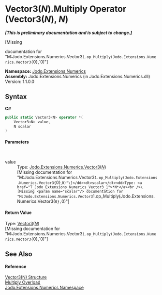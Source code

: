 # Vector3(*N*).Multiply Operator (Vector3(*N*), *N*)
 _**\[This is preliminary documentation and is subject to change.\]**_

\[Missing <summary> documentation for "M:Jodo.Extensions.Numerics.Vector3`1.op_Multiply(Jodo.Extensions.Numerics.Vector3{`0},`0)"\]

**Namespace:**&nbsp;<a href="N_Jodo_Extensions_Numerics">Jodo.Extensions.Numerics</a><br />**Assembly:**&nbsp;Jodo.Extensions.Numerics (in Jodo.Extensions.Numerics.dll) Version: 1.1.0.0

## Syntax

**C#**<br />
``` C#
public static Vector3<N> operator *(
	Vector3<N> value,
	N scalar
)
```


#### Parameters
&nbsp;<dl><dt>value</dt><dd>Type: <a href="T_Jodo_Extensions_Numerics_Vector3_1">Jodo.Extensions.Numerics.Vector3</a>(<a href="T_Jodo_Extensions_Numerics_Vector3_1">*N*</a>)<br />\[Missing <param name="value"/> documentation for "M:Jodo.Extensions.Numerics.Vector3`1.op_Multiply(Jodo.Extensions.Numerics.Vector3{`0},`0)"\]</dd><dt>scalar</dt><dd>Type: <a href="T_Jodo_Extensions_Numerics_Vector3_1">*N*</a><br />\[Missing <param name="scalar"/> documentation for "M:Jodo.Extensions.Numerics.Vector3`1.op_Multiply(Jodo.Extensions.Numerics.Vector3{`0},`0)"\]</dd></dl>

#### Return Value
Type: <a href="T_Jodo_Extensions_Numerics_Vector3_1">Vector3</a>(<a href="T_Jodo_Extensions_Numerics_Vector3_1">*N*</a>)<br />\[Missing <returns> documentation for "M:Jodo.Extensions.Numerics.Vector3`1.op_Multiply(Jodo.Extensions.Numerics.Vector3{`0},`0)"\]

## See Also


#### Reference
<a href="T_Jodo_Extensions_Numerics_Vector3_1">Vector3(N) Structure</a><br /><a href="Overload_Jodo_Extensions_Numerics_Vector3_1_op_Multiply">Multiply Overload</a><br /><a href="N_Jodo_Extensions_Numerics">Jodo.Extensions.Numerics Namespace</a><br />